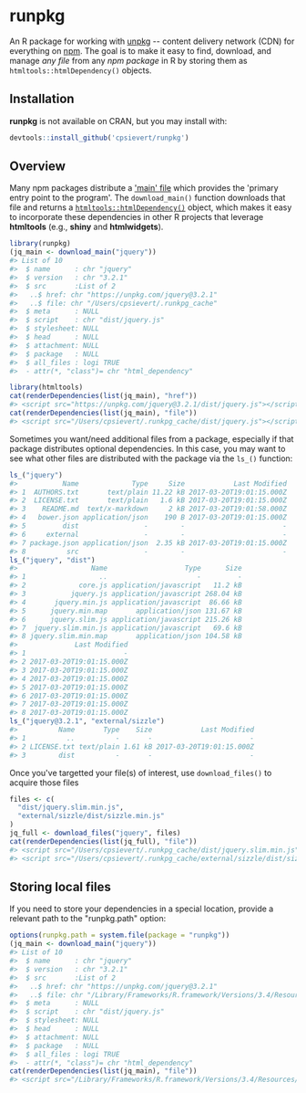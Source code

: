 # runpkg




An R package for working with [unpkg](https://unpkg.com) -- content delivery network (CDN) for everything on [npm](https://www.npmjs.com/). The goal is to make it easy to find, download, and manage *any file* from any *npm package* in R by storing them as `htmltools::htmlDependency()` objects.

## Installation

**runpkg** is not available on CRAN, but you may install with:

```r
devtools::install_github('cpsievert/runpkg')
```

## Overview

Many npm packages distribute a ['main' file](https://docs.npmjs.com/files/package.json#main) which provides the 'primary entry point to the program'. The `download_main()` function downloads that file and returns a [`htmltools::htmlDependency()`](https://www.rdocumentation.org/packages/htmltools/versions/0.3.6/topics/htmlDependency) object, which makes it easy to incorporate these dependencies in other R projects that leverage **htmltools** (e.g., **shiny** and **htmlwidgets**).


```r
library(runpkg)
(jq_main <- download_main("jquery"))
#> List of 10
#>  $ name      : chr "jquery"
#>  $ version   : chr "3.2.1"
#>  $ src       :List of 2
#>   ..$ href: chr "https://unpkg.com/jquery@3.2.1"
#>   ..$ file: chr "/Users/cpsievert/.runkpg_cache"
#>  $ meta      : NULL
#>  $ script    : chr "dist/jquery.js"
#>  $ stylesheet: NULL
#>  $ head      : NULL
#>  $ attachment: NULL
#>  $ package   : NULL
#>  $ all_files : logi TRUE
#>  - attr(*, "class")= chr "html_dependency"

library(htmltools)
cat(renderDependencies(list(jq_main), "href"))
#> <script src="https://unpkg.com/jquery@3.2.1/dist/jquery.js"></script>
cat(renderDependencies(list(jq_main), "file"))
#> <script src="/Users/cpsievert/.runkpg_cache/dist/jquery.js"></script>
```

Sometimes you want/need additional files from a package, especially if that package distributes optional dependencies. In this case, you may want to see what other files are distributed with the package via the `ls_()` function:


```r
ls_("jquery")
#>           Name             Type     Size            Last Modified
#> 1  AUTHORS.txt       text/plain 11.22 kB 2017-03-20T19:01:15.000Z
#> 2  LICENSE.txt       text/plain   1.6 kB 2017-03-20T19:01:15.000Z
#> 3    README.md  text/x-markdown     2 kB 2017-03-20T19:01:58.000Z
#> 4   bower.json application/json    190 B 2017-03-20T19:01:15.000Z
#> 5         dist                -        -                        -
#> 6     external                -        -                        -
#> 7 package.json application/json  2.35 kB 2017-03-20T19:01:15.000Z
#> 8          src                -        -                        -
ls_("jquery", "dist")
#>                  Name                   Type      Size
#> 1                  ..                      -         -
#> 2             core.js application/javascript   11.2 kB
#> 3           jquery.js application/javascript 268.04 kB
#> 4       jquery.min.js application/javascript  86.66 kB
#> 5      jquery.min.map       application/json 131.67 kB
#> 6      jquery.slim.js application/javascript 215.26 kB
#> 7  jquery.slim.min.js application/javascript   69.6 kB
#> 8 jquery.slim.min.map       application/json 104.58 kB
#>              Last Modified
#> 1                        -
#> 2 2017-03-20T19:01:15.000Z
#> 3 2017-03-20T19:01:15.000Z
#> 4 2017-03-20T19:01:15.000Z
#> 5 2017-03-20T19:01:15.000Z
#> 6 2017-03-20T19:01:15.000Z
#> 7 2017-03-20T19:01:15.000Z
#> 8 2017-03-20T19:01:15.000Z
ls_("jquery@3.2.1", "external/sizzle")
#>          Name       Type    Size            Last Modified
#> 1          ..          -       -                        -
#> 2 LICENSE.txt text/plain 1.61 kB 2017-03-20T19:01:15.000Z
#> 3        dist          -       -                        -
```

Once you've targetted your file(s) of interest, use `download_files()` to acquire those files


```r
files <- c(
  "dist/jquery.slim.min.js",
  "external/sizzle/dist/sizzle.min.js"
)
jq_full <- download_files("jquery", files)
cat(renderDependencies(list(jq_full), "file"))
#> <script src="/Users/cpsievert/.runkpg_cache/dist/jquery.slim.min.js"></script>
#> <script src="/Users/cpsievert/.runkpg_cache/external/sizzle/dist/sizzle.min.js"></script>
```

## Storing local files

If you need to store your dependencies in a special location, provide a relevant path to the "runpkg.path" option:


```r
options(runpkg.path = system.file(package = "runpkg"))
(jq_main <- download_main("jquery"))
#> List of 10
#>  $ name      : chr "jquery"
#>  $ version   : chr "3.2.1"
#>  $ src       :List of 2
#>   ..$ href: chr "https://unpkg.com/jquery@3.2.1"
#>   ..$ file: chr "/Library/Frameworks/R.framework/Versions/3.4/Resources/library/runpkg"
#>  $ meta      : NULL
#>  $ script    : chr "dist/jquery.js"
#>  $ stylesheet: NULL
#>  $ head      : NULL
#>  $ attachment: NULL
#>  $ package   : NULL
#>  $ all_files : logi TRUE
#>  - attr(*, "class")= chr "html_dependency"
cat(renderDependencies(list(jq_main), "file"))
#> <script src="/Library/Frameworks/R.framework/Versions/3.4/Resources/library/runpkg/dist/jquery.js"></script>
```

